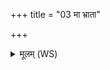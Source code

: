 +++
title = "03 मा भ्राता"

+++
<details><summary>मूलम् (WS)</summary>

मा भ्राता भ्रातरं द्विक्षन् मा स्वसारमुत स्वसा।  
सम्यञ्चः सव्रता भूत्वा वाचं वदतु भद्रया ॥ ३ ॥
</details>